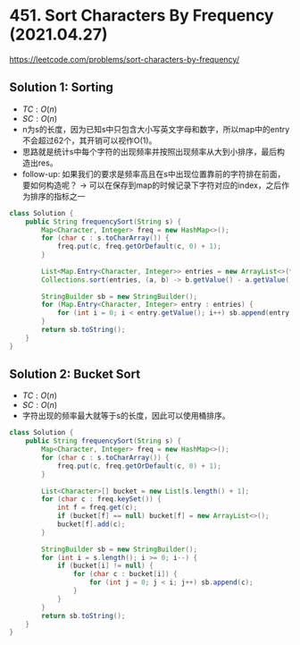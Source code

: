 # 451. Sort Characters By Frequency (2021.04.27)

https://leetcode.com/problems/sort-characters-by-frequency/

## Solution 1: Sorting

- $TC:O(n)$
- $SC:O(n)$
- n为s的长度，因为已知s中只包含大小写英文字母和数字，所以map中的entry不会超过62个，其开销可以视作O(1)。
- 思路就是统计s中每个字符的出现频率并按照出现频率从大到小排序，最后构造出res。
- follow-up: 如果我们的要求是频率高且在s中出现位置靠前的字符排在前面，要如何构造呢？ -> 可以在保存到map的时候记录下字符对应的index，之后作为排序的指标之一

```java
class Solution {
    public String frequencySort(String s) {
        Map<Character, Integer> freq = new HashMap<>();
        for (char c : s.toCharArray()) {
            freq.put(c, freq.getOrDefault(c, 0) + 1);
        }
        
        List<Map.Entry<Character, Integer>> entries = new ArrayList<>(freq.entrySet());
        Collections.sort(entries, (a, b) -> b.getValue() - a.getValue());
        
        StringBuilder sb = new StringBuilder();
        for (Map.Entry<Character, Integer> entry : entries) {
            for (int i = 0; i < entry.getValue(); i++) sb.append(entry.getKey());
        }
        return sb.toString();
    }
}
```

## Solution 2: Bucket Sort

- $TC:O(n)$
- $SC:O(n)$
- 字符出现的频率最大就等于s的长度，因此可以使用桶排序。

```java
class Solution {
    public String frequencySort(String s) {
        Map<Character, Integer> freq = new HashMap<>();
        for (char c : s.toCharArray()) {
            freq.put(c, freq.getOrDefault(c, 0) + 1);
        }
        
        List<Character>[] bucket = new List[s.length() + 1];
        for (char c : freq.keySet()) {
            int f = freq.get(c);
            if (bucket[f] == null) bucket[f] = new ArrayList<>();
            bucket[f].add(c);
        }
        
        StringBuilder sb = new StringBuilder();
        for (int i = s.length(); i >= 0; i--) {
            if (bucket[i] != null) {
                for (char c : bucket[i]) {
                    for (int j = 0; j < i; j++) sb.append(c);
                }
            }
        }
        return sb.toString();
    }
}
```